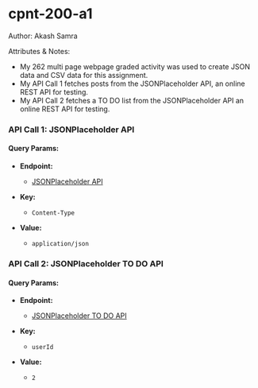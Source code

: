 # cpnt-200-a1


Author: Akash Samra


Attributes & Notes:
- My 262 multi page webpage graded activity was used to create JSON data and CSV data for this assignment.
- My API Call 1 fetches posts from the JSONPlaceholder API, an online REST API for testing.
- My API Call 2 fetches a TO DO list from the JSONPlaceholder API an online REST API for testing.


### API Call 1: JSONPlaceholder API

#### Query Params:

- **Endpoint:**
  - [JSONPlaceholder API](https://jsonplaceholder.typicode.com/posts?Content-Type=application/json)

- **Key:**
  - `Content-Type`

- **Value:**
  - `application/json`

### API Call 2: JSONPlaceholder TO DO API

#### Query Params:

- **Endpoint:**
  - [JSONPlaceholder TO DO API](https://jsonplaceholder.typicode.com/todos?userId=2)

- **Key:**
  - `userId`

- **Value:**
  - `2`
